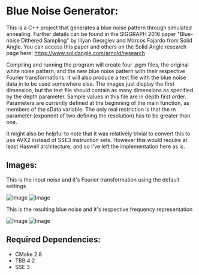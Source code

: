 # Blue Noise Generator:

This is a C++ project that generates a blue noise pattern through simulated annealing. Further details can be found in the SIGGRAPH 2016 paper "Blue-noise Dithered Sampling" by Iliyan Georgiev and Marcos Fajardo from Solid Angle. You can access this paper and others on the Solid Angle research page here: https://www.solidangle.com/arnold/research

Compiling and running the program will create four .pgm files, the original white noise pattern, and the new blue noise pattern with their respective Fourier transformations. It will also produce a text file with the blue noise data in to be used somewhere else. The images just display the first dimension, but the text file should contain as many dimensions as specified by the depth parameter. Sample values in this file are in depth first order. Parameters are currently defined at the beginning of the main function, as members of the sData variable. The only real restriction is that the m parameter (exponent of two defining the resolution) has to be greater than one.

It might also be helpful to note that it was relatively trivial to convert this to use AVX2 instead of SSE3 instruction sets. However this would require at least Haswell architecture, and so I've left the implementation here as is.

## Images:

This is the input noise and it's Fourier transformation using the default settings

![Image](../readme-pictures/outputWhiteNoise.png?raw=true) ![Image](../readme-pictures/fourierWhiteNoise.png?raw=true)

This is the resulting blue noise and it's respective frequency representation

![Image](../readme-pictures/outputBlueNoise.png?raw=true) ![Image](../readme-pictures/fourierBlueNoise.png?raw=true)

## Required Dependencies:

* CMake 2.8
* TBB 4.2
* SSE 3